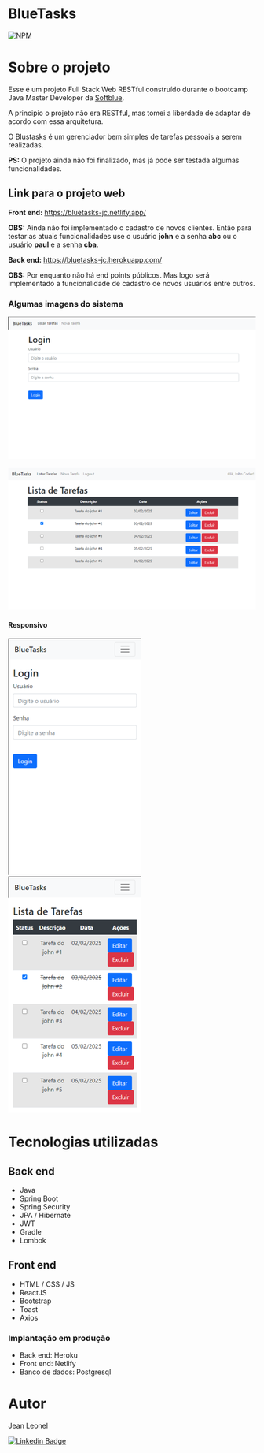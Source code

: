 # BlueTasks

[![NPM](https://img.shields.io/npm/l/react)](https://github.com/jcleonel/bluetasks/blob/master/LICENSE) 

# Sobre o projeto

Esse é um projeto Full Stack Web RESTful construído durante o bootcamp Java Master Developer da [Softblue](https://www.softblue.com.br).

A principio o projeto não era RESTful, mas tomei a liberdade de adaptar de acordo com essa arquitetura.



O Blustasks é um gerenciador bem simples de tarefas pessoais a serem realizadas.

**PS:** O projeto ainda não foi finalizado, mas já pode ser testada algumas funcionalidades.

## Link para o projeto web

**Front end:** https://bluetasks-jc.netlify.app/

**OBS:** Ainda não foi implementado o cadastro de novos clientes. Então para testar as atuais funcionalidades use o usuário **john** e a senha **abc** ou o usuário **paul** e a senha **cba**.



**Back end:** https://bluetasks-jc.herokuapp.com/

**OBS:** Por enquanto não há end points públicos.  Mas logo será implementado a funcionalidade de cadastro de novos usuários entre outros.



### Algumas imagens do sistema

![](https://github.com/jcleonel/bluetasks/blob/master/assets/imgs/telaLogin.png) 

![](https://github.com/jcleonel/bluetasks/blob/master/assets/imgs/listaDeTasks.png) 

#### Responsivo

![](https://github.com/jcleonel/bluetasks/blob/master/assets/imgs/telaLogin-responsivo.png)      ![](https://github.com/jcleonel/bluetasks/blob/master/assets/imgs/listaDeTasks-responsivo.png) 



# Tecnologias utilizadas
## Back end
- Java
- Spring Boot
- Spring Security
- JPA / Hibernate
- JWT
- Gradle
- Lombok

## Front end
- HTML / CSS / JS
- ReactJS
- Bootstrap
- Toast
- Axios

### Implantação em produção

- Back end: Heroku
- Front end: Netlify
- Banco de dados: Postgresql

# Autor

Jean Leonel

[![Linkedin Badge](https://img.shields.io/badge/-LinkedIn-blue?style=flat-square&logo=Linkedin&logoColor=white&link=https://www.linkedin.com/in/jean-carlos-leonel-da-costa-576b34180/)](https://www.linkedin.com/in/jean-carlos-leonel-da-costa-576b34180/)
